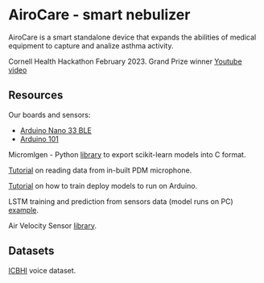 # AiroCare - smart nebulizer
AiroCare is a smart standalone device that expands the abilities of medical equipment to capture and analize asthma activity.

Cornell Health Hackathon February 2023. Grand Prize winner
[Youtube video](https://www.youtube.com/watch?v=ASEi8pnSnYM)


## Resources

Our boards and sensors: 
* [Arduino Nano 33 BLE](https://docs.arduino.cc/hardware/nano-33-ble)
* [Arduino 101](https://docs.arduino.cc/retired/boards/arduino-101-619)


Micromlgen  - Python [library](https://eloquentarduino.com/libraries/micromlgen/) to export scikit-learn models into C format.


[Tutorial](https://docs.arduino.cc/tutorials/nano-33-ble-sense/microphone-sensor) on reading data from in-built PDM microphone.

[Tutorial](https://docs.arduino.cc/tutorials/nano-33-ble-sense/get-started-with-machine-learning) on how to train deploy models to run on Arduino.

LSTM training and prediction from sensors data (model runs on PC) [example](https://github.com/256ericpan/LSTM_IoT).

Air Velocity Sensor [library](https://github.com/sparkfun/SparkFun_FS3000_Arduino_Library). 

## Datasets

[ICBHI](https://bhichallenge.med.auth.gr/ICBHI_2017_Challenge) voice dataset.


